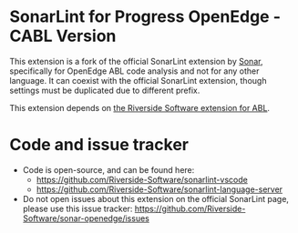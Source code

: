 # SonarLint for Progress OpenEdge - CABL Version

This extension is a fork of the official SonarLint extension by [Sonar](https://www.sonarsource.com/), specifically for OpenEdge ABL code analysis and not for any other language. It can coexist with the official SonarLint extension, though settings must be duplicated due to different prefix.

This extension depends on [the Riverside Software extension for ABL](https://marketplace.visualstudio.com/items?itemName=RiversideSoftware.openedge-abl-lsp).

# Code and issue tracker

* Code is open-source, and can be found here:
  * https://github.com/Riverside-Software/sonarlint-vscode
  * https://github.com/Riverside-Software/sonarlint-language-server
* Do not open issues about this extension on the official SonarLint page, please use this issue tracker: https://github.com/Riverside-Software/sonar-openedge/issues
